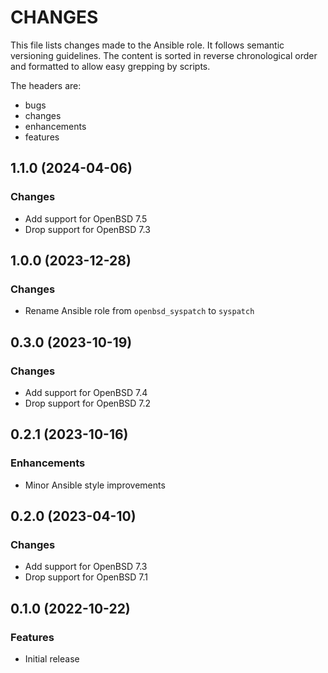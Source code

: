 # CHANGES

This file lists changes made to the Ansible role. It follows semantic versioning
guidelines. The content is sorted in reverse chronological order and formatted
to allow easy grepping by scripts.

The headers are:
- bugs
- changes
- enhancements
- features

## 1.1.0 (2024-04-06)

### Changes

- Add support for OpenBSD 7.5
- Drop support for OpenBSD 7.3

## 1.0.0 (2023-12-28)

### Changes

- Rename Ansible role from `openbsd_syspatch` to `syspatch`

## 0.3.0 (2023-10-19)

### Changes

- Add support for OpenBSD 7.4
- Drop support for OpenBSD 7.2

## 0.2.1 (2023-10-16)

### Enhancements

- Minor Ansible style improvements

## 0.2.0 (2023-04-10)

### Changes

- Add support for OpenBSD 7.3
- Drop support for OpenBSD 7.1

## 0.1.0 (2022-10-22)

### Features

- Initial release
